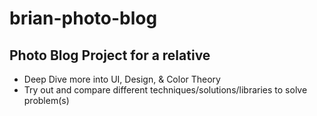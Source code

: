 # brian-photo-blog
## Photo Blog Project for a relative

- Deep Dive more into UI, Design, & Color Theory
- Try out  and compare different techniques/solutions/libraries to solve problem(s)
